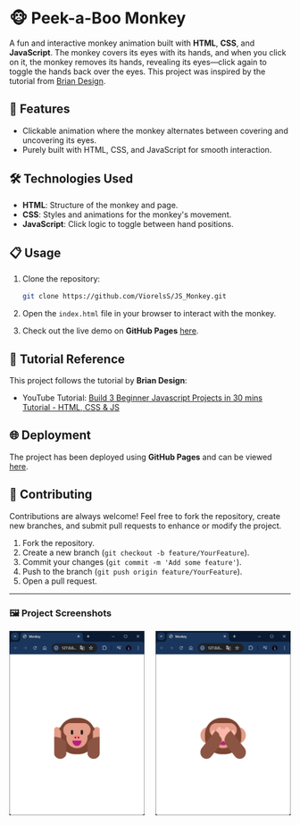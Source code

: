 
# 🐵 Peek-a-Boo Monkey

A fun and interactive monkey animation built with **HTML**, **CSS**, and **JavaScript**. The monkey covers its eyes with its hands, and when you click on it, the monkey removes its hands, revealing its eyes—click again to toggle the hands back over the eyes. This project was inspired by the tutorial from [Brian Design](https://www.youtube.com/@briandesign).

## 🚀 Features

- Clickable animation where the monkey alternates between covering and uncovering its eyes.
- Purely built with HTML, CSS, and JavaScript for smooth interaction.

## 🛠️ Technologies Used

- **HTML**: Structure of the monkey and page.
- **CSS**: Styles and animations for the monkey's movement.
- **JavaScript**: Click logic to toggle between hand positions.

## 📋 Usage

1. Clone the repository:

   ```bash
   git clone https://github.com/ViorelsS/JS_Monkey.git
   ```

2. Open the `index.html` file in your browser to interact with the monkey.

3. Check out the live demo on **GitHub Pages** [here](https://github.com/ViorelsS/JS_Monkey.git).

## 🎥 Tutorial Reference

This project follows the tutorial by **Brian Design**:
- YouTube Tutorial: [Build 3 Beginner Javascript Projects in 30 mins Tutorial - HTML, CSS & JS](https://www.youtube.com/watch?v=mCQ1-iDSnto&t=53s)

## 🌐 Deployment

The project has been deployed using **GitHub Pages** and can be viewed [here](https://viorelss.github.io/JS_Monkey).

## 🤝 Contributing

Contributions are always welcome! Feel free to fork the repository, create new branches, and submit pull requests to enhance or modify the project.

1. Fork the repository.
2. Create a new branch (`git checkout -b feature/YourFeature`).
3. Commit your changes (`git commit -m 'Add some feature'`).
4. Push to the branch (`git push origin feature/YourFeature`).
5. Open a pull request.

---

### 🖼️ Project Screenshots

<div style="display: flex; justify-content: space-between;">
  <img src="./assets/images/screenshot1.png" alt="Monkey with Hands Over Eyes" style="width: 48%;">
  <img src="./assets/images/screenshot2.png" alt="Monkey with Eyes Uncovered" style="width: 48%;">
</div>
